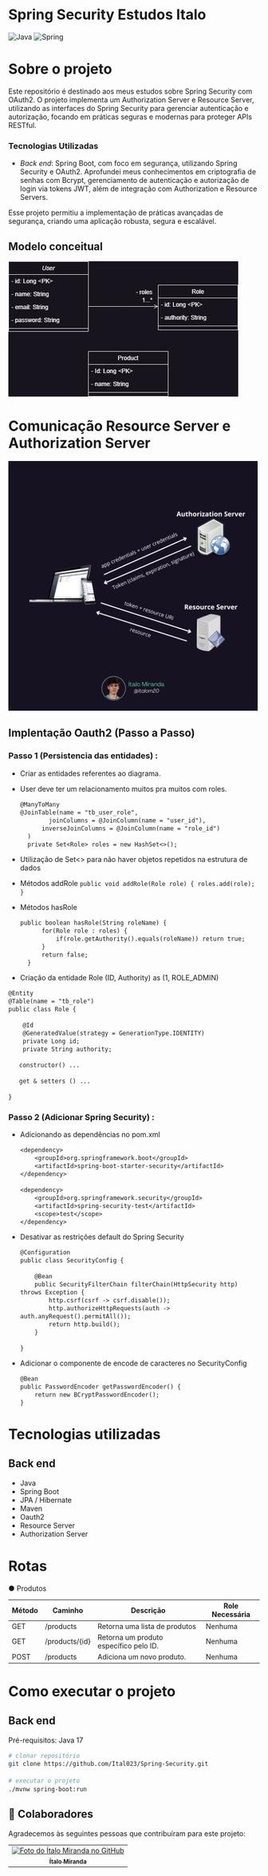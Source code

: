 # Spring Security Estudos Italo
![Java](https://img.shields.io/badge/java-%23ED8B00.svg?style=for-the-badge&logo=openjdk&logoColor=white)
![Spring](https://img.shields.io/badge/spring-%236DB33F.svg?style=for-the-badge&logo=spring&logoColor=white)

# Sobre o projeto
Este repositório é destinado aos meus estudos sobre Spring Security com OAuth2. O projeto implementa um Authorization Server e Resource Server, utilizando as interfaces do Spring Security para gerenciar autenticação e autorização, focando em práticas seguras e modernas para proteger APIs RESTful.

### Tecnologias Utilizadas

- *Back end*: Spring Boot, com foco em segurança, utilizando Spring Security e OAuth2. Aprofundei meus conhecimentos em criptografia de senhas com Bcrypt, gerenciamento de autenticação e autorização de login via tokens JWT, além de integração com Authorization e Resource Servers.

Esse projeto permitiu a implementação de práticas avançadas de segurança, criando uma aplicação robusta, segura e escalável.

## Modelo conceitual
![Modelo Conceitual](/assetsReadme/DER.png)

# Comunicação Resource Server e Authorization Server
<img src="/assetsReadme/OAuth2.png" alt="ResourceAuthorizationServer" width="500">


## Implentação Oauth2 (Passo a Passo)

### Passo 1 (Persistencia das entidades) : 
- Criar as entidades referentes ao diagrama.
- User deve ter um relacionamento muitos pra muitos com roles.
  ```
  @ManyToMany
  @JoinTable(name = "tb_user_role",
          joinColumns = @JoinColumn(name = "user_id"),
        inverseJoinColumns = @JoinColumn(name = "role_id")
    )
    private Set<Role> roles = new HashSet<>();

  ```
  
- Utilização de Set<> para não haver objetos repetidos na estrutura de dados
- Métodos addRole ``` public void addRole(Role role) {
        roles.add(role);
    } ```
- Métodos hasRole
  ```
  public boolean hasRole(String roleName) {
        for(Role role : roles) {
            if(role.getAuthority().equals(roleName)) return true;
        }
        return false;
    }
  ```
- Criação da entidade Role (ID, Authority) as (1, ROLE_ADMIN)
```
@Entity
@Table(name = "tb_role")
public class Role {

    @Id
    @GeneratedValue(strategy = GenerationType.IDENTITY)
    private Long id;
    private String authority;

   constructor() ...

   get & setters () ...

}

```

### Passo 2 (Adicionar Spring Security) : 
- Adicionando as dependências no pom.xml
  ```
  <dependency>
      <groupId>org.springframework.boot</groupId>
      <artifactId>spring-boot-starter-security</artifactId>
  </dependency>
  
  <dependency>
      <groupId>org.springframework.security</groupId>
      <artifactId>spring-security-test</artifactId>
      <scope>test</scope>
  </dependency>
  ```
 - Desativar as restrições default do Spring Security
    
    ```
    @Configuration
    public class SecurityConfig {
    
    	@Bean
    	public SecurityFilterChain filterChain(HttpSecurity http) throws Exception {
    		http.csrf(csrf -> csrf.disable());
    		http.authorizeHttpRequests(auth -> auth.anyRequest().permitAll());
    		return http.build();
    	}
    
    }
    ```
- Adicionar o componente de encode de caracteres no SecurityConfig
    ```
    @Bean
    public PasswordEncoder getPasswordEncoder() {
        return new BCryptPasswordEncoder();
    }
    ```






# Tecnologias utilizadas
## Back end
- Java
- Spring Boot
- JPA / Hibernate
- Maven
- Oauth2
- Resource Server
- Authorization Server
  

# Rotas
&#9679;	Produtos

| Método | Caminho                      | Descrição                                           | Role Necessária                  |
| ------ | ---------------------------- | -------------------------------------------------- | -------------------------------- |
| GET    | /products                  | Retorna uma lista de produtos                        | Nenhuma            |
| GET    | /products/{id}             | Retorna um produto específico pelo ID.              | Nenhuma                          |
| POST   | /products                  | Adiciona um novo produto.                           | Nenhuma                     |

# Como executar o projeto

## Back end
Pré-requisitos: Java 17

```bash
# clonar repositório
git clone https://github.com/Ital023/Spring-Security.git

# executar o projeto
./mvnw spring-boot:run
```

## 🤝 Colaboradores

Agradecemos às seguintes pessoas que contribuíram para este projeto:

<table>
  <tr>
    <td align="center">
      <a href="https://github.com/Ital023" title="Github do Ítalo Miranda">
        <img src="https://avatars.githubusercontent.com/u/113559117?v=4" width="100px;" alt="Foto do Ítalo Miranda no GitHub"/><br>
        <sub>
          <b>Ítalo Miranda</b>
        </sub>
      </a>
    </td>
  </tr>
</table>
